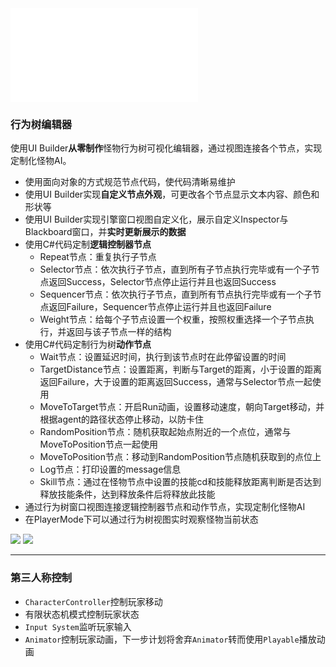 

<iframe src="//player.bilibili.com/player.html?isOutside=true&aid=112907996171197&bvid=BV1nxaoeNELZ&cid=500001638921677&p=1" scrolling="no" border="0" frameborder="no" framespacing="0" allowfullscreen="true"></iframe>


### 行为树编辑器

使用UI Builder**从零制作**怪物行为树可视化编辑器，通过视图连接各个节点，实现定制化怪物AI。

- 使用面向对象的方式规范节点代码，使代码清晰易维护
- 使用UI Builder实现**自定义节点外观**，可更改各个节点显示文本内容、颜色和形状等
- 使用UI Builder实现引擎窗口视图自定义化，展示自定义Inspector与Blackboard窗口，并**实时更新展示的数据**
- 使用C#代码定制**逻辑控制器节点**
  - Repeat节点：重复执行子节点
  - Selector节点：依次执行子节点，直到所有子节点执行完毕或有一个子节点返回Success，Selector节点停止运行并且也返回Success
  - Sequencer节点：依次执行子节点，直到所有节点执行完毕或有一个子节点返回Failure，Sequencer节点停止运行并且也返回Failure
  - Weight节点：给每个子节点设置一个权重，按照权重选择一个子节点执行，并返回与该子节点一样的结构
- 使用C#代码定制行为树**动作节点**
  - Wait节点：设置延迟时间，执行到该节点时在此停留设置的时间
  - TargetDistance节点：设置距离，判断与Target的距离，小于设置的距离返回Failure，大于设置的距离返回Success，通常与Selector节点一起使用
  - MoveToTarget节点：开启Run动画，设置移动速度，朝向Target移动，并根据agent的路径状态停止移动，以防卡住
  - RandomPosition节点：随机获取起始点附近的一个点位，通常与MoveToPosition节点一起使用
  - MoveToPosition节点：移动到RandomPosition节点随机获取到的点位上
  - Log节点：打印设置的message信息
  - Skill节点：通过在怪物节点中设置的技能cd和技能释放距离判断是否达到释放技能条件，达到释放条件后将释放此技能
- 通过行为树窗口视图连接逻辑控制器节点和动作节点，实现定制化怪物AI
- 在PlayerMode下可以通过行为树视图实时观察怪物当前状态

<div class="container">
    <img src="https://www.coffeeofnosugar.top/images/daily/%E9%A1%B9%E7%9B%AE/%E8%A1%8C%E4%B8%BA%E6%A0%911.png"></img>
    <img src="https://www.coffeeofnosugar.top/images/daily/%E9%A1%B9%E7%9B%AE/%E8%A1%8C%E4%B8%BA%E6%A0%912.png"></img>
</div>


---

### 第三人称控制

- `CharacterController`控制玩家移动
- 有限状态机模式控制玩家状态
- `Input System`监听玩家输入
- `Animator`控制玩家动画，下一步计划将舍弃`Animator`转而使用`Playable`播放动画
